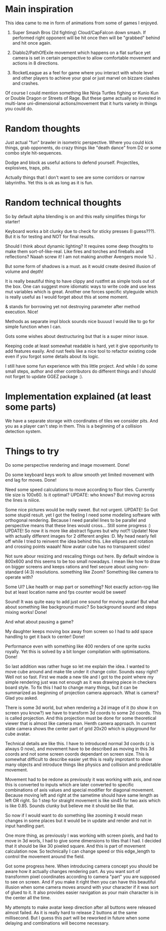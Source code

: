 # Main inspiration

This idea came to me in form of animations from some of games I enjoyed.

1) Super Smash Bros (2d fighting) Cloud/CapFalcon down smash. If performed right opponent will be hit once then will be "grabbed" behind and hit once again.

2) Diablo2/PathOfExile movement which happens on a flat surface yet camera is set in certain perspective to allow comfortable movement and actions in 8 directions.

3) RocketLeague as a feel for game where you interact with whole level and other players to achieve your goal or just marvel on bizzare clashes and crashes.

Of course I could mention something like Ninja Turtles fighing or Kunio Kun or Double Dragon or Streets of Rage. But these game actually so invested in multi-lane uni-dimensional actions/movement that it hurts variety in things you could do.

# Random thoughts

Just actual "fun" brawler in isometric perspective. Where you could kick things, grab opponents, do crazy things like "death dance" from D2 or some combo style hit-sequences.

Dodge and block as useful actions to defend yourself. Projectiles, explosives, traps, pits.

Actually things that I don't want to see are some corridors or narrow labyrinths. Yet this is ok as long as it is fun.

# Random technical thoughts

So by default alpha blending is on and this really simplifies things for starter!

Keyboard works a bit clunky due to check for sticky presses (I guess???). But it is for testing and NOT for final results.

Should I think about dynamic lighting? It requires some deep thoughts to make them sort-of-like-real. Like fires and torches and fireballs and reflections? Naaah screw it! I am not making another Avengers movie %) .

But some form of shadows is a must. as it would create desired illusion of volume and depth!

It is really beautiful thing to have clippy and rustfmt as simple tools out of the box. One can suggest more idiomatic ways to write code and use less mut variables which is great. Another one forces specific styleguide which is really useful as I would forget about this at some moment.

& stands for borrowing yet not destroying parameter after method execution. Nice!

Methods as separate impl block sounds nice buuuut I would like to go for simple function when I can.

Gots some wishes about destructuring but that is a super minor issue.

Keeping code at least somewhat readable is hard, yet it give opportunity to add features easily. And rust feels like a nice tool to refactor existing code even if you forgot some details about its logic.

I still have some fun experience with this little project. And while I do some small steps, author and other contributors do different things and I should not forget to update GGEZ package :).

# Implementation explained (at least some parts)

We have a separate storage with coordinates of tiles we consider pits. And you as a player can't step in them. This is a beginning of a collision detection system.

# Things to try

Do some perspective rendering and image movement. Done!

Do some keyboard keys work to allow smooth yet limited movement with end lag for moves. Done!

Need some speed calculations to move according to floor tiles. Currently tile size is 100x60. Is it optimal? UPDATE: who knows? But moving across the lines is niiice.

Some nice pictures would be really sweet. But not urgent. UPDATE! So Got some stupid result. yet I got the feeling I need some modeling software with orthogonal rendering. Because I need parallel lines to be parallel and perspective means that these lines would cross... Still some progress :) UPDATE! So now it is more like abstract figures but why not?! Update! Now with actually different images for 2 different angles :D. My head nearly fell off while I tried to reinvent the idea behind this. Like ellipses and rotation and crossing points waaah! Now avatar cube has no transparent sides!

Not sure abour resizing and rescaling things out here. By default window is 800x600 and this seems to be too small nowadays. I mean like how to draw on bigger screens and keeps rations and feel secure about using non-standard (4:3) resolutions. something like Zoom? Something like camera to operate with?

Some UI? Like health or map part or something? Not exactly action-rpg like but at least location name and fps counter would be sweet!

Sound! It was quite easy to add just one sound for moving avatar! But what about something like background music? So background sound and steps mixing works! Done!

And what about pausing a game?

My daughter keeps moving box away from screen so I had to add space handling to get it back to center! Done!

Performance even with something like 400 renders of one sprite sucks royally. Yet this is solved by a bit longer compilation with optimisations. Done!

So last addition was rather huge so let me explain the idea. I wanted to move cube around and make tile under it change color. Sounds easy right? Well not so fast. First we made a new tile and I got to the point where my simple rendering just was not enough as it was drawing piece in checkers board style. To fix this I had to change many things, but it can be summarized as beginning of projection camera approach. What is camera? Glad you asked.

There is some 3d world, but when rendering a 2d image of it (to show it on screen you know?) we have to transform 3d coords to some 2d coords. This is called projection. And this projection must be done for some theoretical viewer that is almost like camera man. Henth camera approach. In current state camera shows the center part of grid 20x20 which is playground for cube avatar.

Technical details are like this. I have to introduced normal 3d coords (z is always 0 now), and movement have to be described as moving in this 3d coords and not some screen coords dependant on screen size. This is somewhat difficult to describe easier yet this is really improtant to show many objects and introduce things like physics and collision and predictable movement.

Movement had to be redone as previously it was working with axis, and now this is converted to inputs which are later converted to specific combinations of axis values and special modifier for diagonal movement. Because moving left and right at the sametime should have same length as left OR right. So 1 step for straight movement is like sin45 for two axis which is like 0.85. Sounds clunky but believe me it should be like that.

So now if I would want to do something like zooming it would mean changes in some places but it would be in update and render and not in input handling part.

One more thing, as previously I was working with screen pixels, and had to move in 3d worls, I had to give some dimensions to tiles that I had. I decided that it should be like 30 pixeled square. And this is part of movement calculation now. So technically I can change speed or this edge_length to control the movement around the field.

Got some progress here. When introducing camera concept you should be aware how it actually changes rendering part. As you want sort of transformm pixel coordinates according to camera "part" you are supposed to see on screen. And if you make it right then you can have this beautiful illusion when some camera moves around with your character if it was sort of glued to it. It also provides easier navigation as your main character is in the center all the time.

My attempts to make avatar keep direction after all buttons were released almost failed. As it is really hard to release 2 buttons at the same millisecond. But I guess this part will be reworked in future when some delaying and combinations will become necessary.